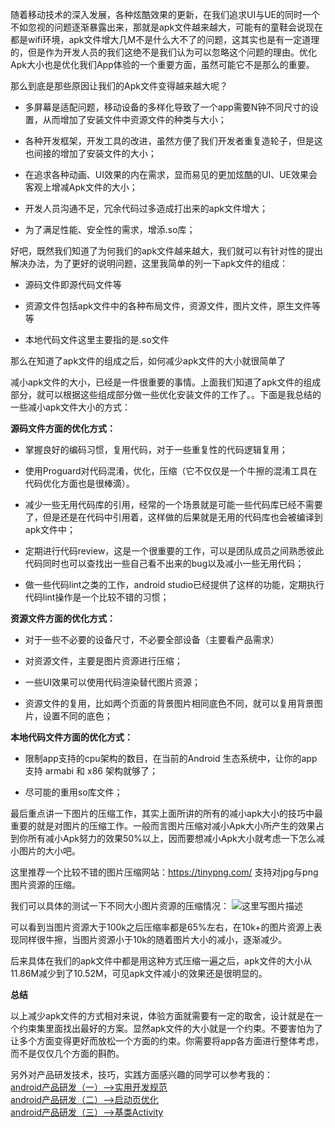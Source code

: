 随着移动技术的深入发展，各种炫酷效果的更新，在我们追求UI与UE的同时一个不如忽视的问题逐渐暴露出来，那就是apk文件越来越大，可能有的童鞋会说现在都是wifi环境，apk文件增大几M不是什么大不了的问题，这其实也是有一定道理的，但是作为开发人员的我们这绝不是我们认为可以忽略这个问题的理由。优化Apk大小也是优化我们App体验的一个重要方面，虽然可能它不是那么的重要。

那么到底是那些原因让我们的Apk文件变得越来越大呢？

- 多屏幕是适配问题，移动设备的多样化导致了一个app需要N钟不同尺寸的设置，从而增加了安装文件中资源文件的种类与大小；

- 各种开发框架，开发工具的改进，虽然方便了我们开发者重复造轮子，但是这也间接的增加了安装文件的大小；

- 在追求各种动画、UI效果的内在需求，显而易见的更加炫酷的UI、UE效果会客观上增减Apk文件的大小；

- 开发人员沟通不足，冗余代码过多造成打出来的apk文件增大；

- 为了满足性能、安全性的需求，增添.so库；


好吧，既然我们知道了为何我们的apk文件越来越大，我们就可以有针对性的提出解决办法，为了更好的说明问题，这里我简单的列一下apk文件的组成：

- 源码文件即源代码文件等

- 资源文件包括apk文件中的各种布局文件，资源文件，图片文件，原生文件等等

- 本地代码文件这里主要指的是.so文件


那么在知道了apk文件的组成之后，如何减少apk文件的大小就很简单了

减小apk文件的大小，已经是一件很重要的事情。上面我们知道了apk文件的组成部分，就可以根据这些组成部分做一些优化安装文件的工作了。。下面是我总结的一些减小apk文件大小的方式：


**源码文件方面的优化方式：**

- 掌握良好的编码习惯，复用代码，对于一些重复性的代码逻辑复用；

- 使用Proguard对代码混淆，优化，压缩（它不仅仅是一个牛擦的混淆工具在代码优化方面也是很棒滴）。
 
 - 减少一些无用代码库的引用，经常的一个场景就是可能一些代码库已经不需要了，但是还是在代码中引用着，这样做的后果就是无用的代码库也会被编译到apk文件中；
 
 - 定期进行代码review，这是一个很重要的工作，可以是团队成员之间熟悉彼此代码同时也可以查找出一些自己看不出来的bug以及减小一些无用代码；
 
 - 做一些代码lint之类的工作，android studio已经提供了这样的功能，定期执行代码lint操作是一个比较不错的习惯；


**资源文件方面的优化方式：**
 
- 对于一些不必要的设备尺寸，不必要全部设备（主要看产品需求）
  
- 对资源文件，主要是图片资源进行压缩；
   
- 一些UI效果可以使用代码渲染替代图片资源；
   
- 资源文件的复用，比如两个页面的背景图片相同底色不同，就可以复用背景图片，设置不同的底色； 


**本地代码文件方面的优化方式：**
  
- 限制app支持的cpu架构的数目，在当前的Android 生态系统中，让你的app支持 armabi 和 x86 架构就够了；

- 尽可能的重用so库文件；


最后重点讲一下图片的压缩工作，其实上面所讲的所有的减小apk大小的技巧中最重要的就是对图片的压缩工作。一般而言图片压缩对减小Apk大小所产生的效果占到你所有减小Apk努力的效果50%以上，因而要想减小Apk大小就考虑一下怎么减小图片的大小吧。

这里推荐一个比较不错的图片压缩网站：https://tinypng.com/ 支持对jpg与png图片资源的压缩。

我们可以具体的测试一下不同大小图片资源的压缩情况：
![这里写图片描述](http://img.blog.csdn.net/20160219111427332)

可以看到当图片资源大于100k之后压缩率都是65%左右，在10k+的图片资源上表现同样很牛擦，当图片资源小于10k的随着图片大小的减小，逐渐减少。

后来具体在我们的apk文件中都是用这种方式压缩一遍之后，apk文件的大小从11.86M减少到了10.52M，可见apk文件减小的效果还是很明显的。



**总结**

以上减少apk文件的方式相对来说，体验方面就需要有一定的取舍，设计就是在一个约束集里面找出最好的方案。显然apk文件的大小就是一个约束。不要害怕为了让多个方面变得更好而放松一个方面的约束。你需要将app各方面进行整体考虑，而不是仅仅几个方面的斟酌。


另外对产品研发技术，技巧，实践方面感兴趣的同学可以参考我的：
<br><a href="http://blog.csdn.net/qq_23547831/article/details/51534013">android产品研发（一）-->实用开发规范</a>
<br><a href="http://blog.csdn.net/qq_23547831/article/details/51541277">android产品研发（二）-->启动页优化</a>
<br><a href="http://blog.csdn.net/qq_23547831/article/details/51546974">android产品研发（三）-->基类Activity</a>
